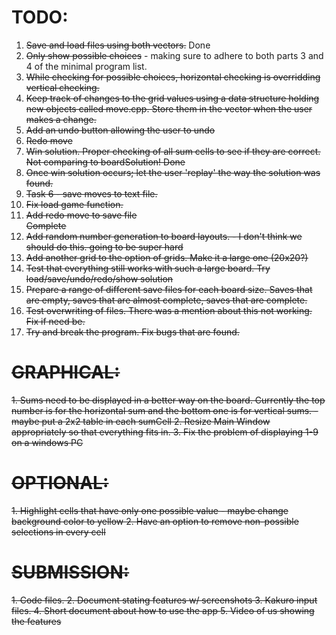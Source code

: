 <h1>TODO:</h1>
<ol>
<li><strike>Save and load files using both vectors.</strike> Done</li>
<li><strike>Only show possible choices</strike> - making sure to adhere to both parts 3 and 4 of the minimal program list.</li>
<li><strike>While checking for possible choices, horizontal checking is overridding vertical checking.</strike></li>
<li><strike>Keep track of changes to the grid values using a data structure holding new objects called move.cpp. Store them in the vector when the user makes a change.</strike></li> 
<li><strike>Add an undo button allowing the user to undo</strike></li>
<li><strike>Redo move<strike></li>
<li><strike>Win solution. Proper checking of all sum cells to see if they are correct. Not comparing to boardSolution!</strike> Done</li>
<li><strike>Once win solution occurs; let the user 'replay' the way the solution was found.</strike></li>
<li><strike>Task 6 - save moves to text file.</strike></li>
<li><strike>Fix load game function.</strike></li>
<li><strike>Add redo move to save file</strike></li> Complete
<li><strike>Add random number generation to board layouts.</strike> - I don't think we should do this. going to be super hard</li>
<li><strike>Add another grid to the option of grids. Make it a large one (20x20?)</strike></li>
<li><strike>Test that everything still works with such a large board. Try load/save/undo/redo/show solution</strike></li>
<li>Prepare a range of different save files for each board size. Saves that are empty, saves that are almost complete, saves that are complete.</li>
<li><strike>Test overwriting of files. There was a mention about this not working. Fix if need be.</strike></li>
<li>Try and break the program. Fix bugs that are found.</li>

</ol>

<h1>GRAPHICAL:</h1>
1. Sums need to be displayed in a better way on the board. Currently the top number is for the horizontal sum and the bottom one is for vertical sums.
    - maybe put a 2x2 table in each sumCell
2. <strike>Resize Main Window appropriately so that everything fits in.</strike>
3. Fix the problem of displaying 1-9 on a windows PC
 

<h1>OPTIONAL:</h1>
1. <strike>Highlight cells that have only one possible value - maybe change background color to yellow</strike>
2. <strike>Have an option to remove non-possible selections in every cell</strike>



<h1>SUBMISSION:</h1>
1. Code files.
2. Document stating features w/ screenshots
3. Kakuro input files.
4. Short document about how to use the app
5. Video of us showing the features